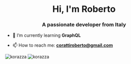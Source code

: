 <h1 align="center">Hi, I'm Roberto</h1>
<h3 align="center">A passionate developer from Italy</h3>

- 🌱 I’m currently learning **GraphQL**

- 📫 How to reach me: **corattiroberto@gmail.com**


<img src="https://github-readme-stats.vercel.app/api?username=korazza&show_icons=true&theme=react" alt="korazza" />
<img src="https://github-readme-stats.vercel.app/api/top-langs/?username=korazza&layout=compact&hide=html&theme=react" alt="korazza" />

